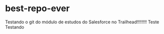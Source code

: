 # best-repo-ever


Testando o git do módulo de estudos do Salesforce no Trailhead!!!!!!!!
Teste
Testando
